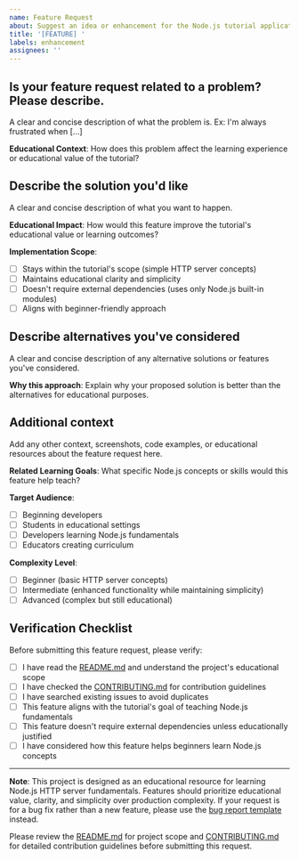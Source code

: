 ```yaml
---
name: Feature Request
about: Suggest an idea or enhancement for the Node.js tutorial application
title: '[FEATURE] '
labels: enhancement
assignees: ''
---
```


## Is your feature request related to a problem? Please describe.

A clear and concise description of what the problem is. Ex: I'm always frustrated when [...]

**Educational Context**: How does this problem affect the learning experience or educational value of the tutorial?

## Describe the solution you'd like

A clear and concise description of what you want to happen.

**Educational Impact**: How would this feature improve the tutorial's educational value or learning outcomes?

**Implementation Scope**: 
- [ ] Stays within the tutorial's scope (simple HTTP server concepts)
- [ ] Maintains educational clarity and simplicity
- [ ] Doesn't require external dependencies (uses only Node.js built-in modules)
- [ ] Aligns with beginner-friendly approach

## Describe alternatives you've considered

A clear and concise description of any alternative solutions or features you've considered.

**Why this approach**: Explain why your proposed solution is better than the alternatives for educational purposes.

## Additional context

Add any other context, screenshots, code examples, or educational resources about the feature request here.

**Related Learning Goals**: What specific Node.js concepts or skills would this feature help teach?

**Target Audience**: 
- [ ] Beginning developers
- [ ] Students in educational settings
- [ ] Developers learning Node.js fundamentals
- [ ] Educators creating curriculum

**Complexity Level**: 
- [ ] Beginner (basic HTTP server concepts)
- [ ] Intermediate (enhanced functionality while maintaining simplicity)
- [ ] Advanced (complex but still educational)

## Verification Checklist

Before submitting this feature request, please verify:

- [ ] I have read the [README.md](../../README.md) and understand the project's educational scope
- [ ] I have checked the [CONTRIBUTING.md](../../CONTRIBUTING.md) for contribution guidelines
- [ ] I have searched existing issues to avoid duplicates
- [ ] This feature aligns with the tutorial's goal of teaching Node.js fundamentals
- [ ] This feature doesn't require external dependencies unless educationally justified
- [ ] I have considered how this feature helps beginners learn Node.js concepts

---

**Note**: This project is designed as an educational resource for learning Node.js HTTP server fundamentals. Features should prioritize educational value, clarity, and simplicity over production complexity. If your request is for a bug fix rather than a new feature, please use the [bug report template](bug_report.md) instead.

Please review the [README.md](../../README.md) for project scope and [CONTRIBUTING.md](../../CONTRIBUTING.md) for detailed contribution guidelines before submitting this request.